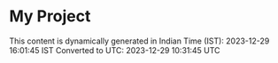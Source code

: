# My Project

This content is dynamically generated in Indian Time (IST): 2023-12-29 16:01:45 IST
Converted to UTC: 2023-12-29 10:31:45 UTC
